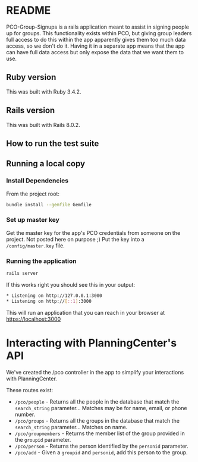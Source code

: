 # README

PCO-Group-Signups is a rails application meant to assist in signing people up for groups.  This functionality exists within PCO, but giving group leaders full access to do this within the app apparently gives them too much data access, so we don't do it.  Having it in a separate app means that the app can have full data access but only expose the data that we want them to use.

## Ruby version 
This was built with Ruby 3.4.2.

## Rails version
This was built with Rails 8.0.2.

## How to run the test suite

## Running a local copy

### Install Dependencies

From the project root:
```bash
bundle install --gemfile Gemfile
```
### Set up master key

Get the master key for the app's PCO credentials from someone on the project.  Not posted here on purpose ;) Put the key into a `/config/master.key` file.  

### Running the application

```bash
rails server
```

If this works right you should see this in your output:

```bash
* Listening on http://127.0.0.1:3000
* Listening on http://[::1]:3000
```

This will run an application that you can reach in your browser at [https://localhost:3000](https://localhost:3000)

# Interacting with PlanningCenter's API

We've created the /pco controller in the app to simplify your interactions with PlanningCenter.  

These routes exist:
- `/pco/people` - Returns all the people in the database that match the `search_string` parameter... Matches may be for name, email, or phone number.
- `/pco/groups` - Returns all the groups in the database that match the `search_string` parameter... Matches on name.
- `/pco/groupmembers` - Returns the member list of the group provided in the `groupid` parameter.
- `/pco/person` - Returns the person identified by the `personid` parameter.
- `/pco/add` - Given a `groupid` and `personid`, add this person to the group.